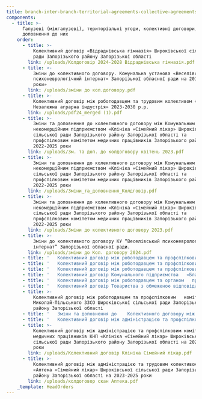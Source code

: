 ```yaml
---
title: branch-inter-branch-territorial-agreements-collective-agreements
components:
  - title: >-
      Галузеві (міжгалузеві), територіальні угоди, колективні договори, зміни і
      доповнення до них
    order:
      - title: >-
          Колективний договір «Відраднівська гімназія» Широківської сільської
          ради Запорізького району Запорізької області
        link: /uploads/Колдоговір 2024-2028 Відраднівська гімназія.pdf
      - title: >-
          Зміни до колективного договору. Комунальна установа «Веселівський
          психоневрологічний інтернат» Запорізької обласної ради на 2018-2023
          роки»
        link: /uploads/зміни до кол.договору.pdf
      - title: >-
          Колективний договір між роботодавцем та трудовим колективом «ТОВ
          Незалежна аграрна індустрія» 2023-2030 р.р.
        link: /uploads/pdf24_merged (1).pdf
      - title: >-
          Зміни та доповнення до колективного договору між Комунальним
          некомерційним підприємством «Клініка «Сімейний лікар» Широківської
          сільської ради Запорізького району Запорізької області та
          профспілковим комітетом медичних працівників Запорізького району на
          2022-2025 роки
        link: /uploads/Зм. та доп. до колдоговору квітень 2023.pdf
      - title: >-
          Зміни та доповнення до колективного договору між Комунальним
          некомерційним підприємством «Клініка «Сімейний лікар» Широківської
          сільської ради Запорізького району Запорізької області та
          профспілковим комітетом медичних працівників Запорізького району на
          2022-2025 роки
        link: /uploads/Зміни_та_доповнення_Колдговір.pdf
      - title: >-
          Зміни та доповнення до колективного договору між Комунальним
          некомерційним підприємством «Клініка «Сімейний лікар» Широківської
          сільської ради Запорізького району Запорізької області та
          профспілковим комітетом медичних працівників Запорізького району на
          2022-2025 роки
        link: /uploads/Зміни до колективного договору 2023.pdf
      - title: >-
          Зміни до колективного договору КУ “Веселівський психоневрологічний
          інтернат” Запорізької обласної ради.
        link: /uploads/зміни до Кол. договору 2024.pdf
      - title: '   Колективний договір між роботодавцем та профспілковим   комітетом Лукашівського навчально-виховного комплексу «загальноосвітнього   навчального закладу – закладу дошкільної освіти» Широківської сільської ради   Запорізького району Запорізької області на 2021-2025 роки.     '
      - title: '   Колективний договір між роботодавцем та профспілковим   комітетом Володимирівський заклад загальної середньої освіти «Успіх»   Широківської сільської ради Запорізького району Запорізької області на 2021 –   2025 роки    '
      - title: '   Колективний договір між роботодавцем та профспілковим   комітетом Новопетрівської гімназії Широківської сільської ради Запорізького   району Запорізької області на 2021 – 2025 роки   '
      - title: '   Колективний договір Комунального підприємства   «Благводсервіс Широківської громади» Широківської сільської ради Запорізького   району Запорізької області на 2021-2026 роки   '
      - title: '   Колективний договір між роботодавцем та органом   профспілки комунального закладу «Августинівська початкова школа» Широківської   сільської ради Запорізького району Запорізької області на 2021-2026 роки    '
      - title: '   Колективний договір Товариства з обмеженою відповідальністю   «ІНТЕК» на 2020 – 2021 роки   '
      - title: >-
          Колективний договір між роботодавцем та профспілковим   комітетом
          Миколай-Пільського ЗЗСО Широківської сільської ради Запорізького  
          району Запорізької області
      - title: '   Зміни та доповнення до    Колективного договору між роботодавцем та органом профспілки   комунального закладу Августинівської початкової школи Широківської сільської   ради Запорізького району Запорізької області на 2021-2026 роки   '
      - title: '   Колективний договір між адміністрацією та профспілковим   комітетом Петропільського опорного закладу загальної середньої   освіти Широківської сільської ради Запорізького району Запорізької області на   2021-2026 роки    '
      - title: >-
          Колективний договір між адміністрацією та профспілковим комітетом
          медичних працівників КНП «Клініка «Сімейний лікар» Широківської
          сільської ради Запорізького району Запорізької області на 2022-2025
          роки 
        link: /uploads/Колективний договір Клініка Сімейний лікар.pdf
      - title: >-
          Колективний договір між адміністрацією та трудовим колективом КП
          «Аптека «Сімейний лікар» Широківської сільської ради Запорізького
          району Запорізької області на 2023-2025 роки 
        link: /uploads/колдоговор скан Аптека.pdf
    _template: HeadOrders
---
```


